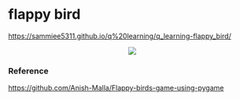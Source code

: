# flappy bird
https://sammiee5311.github.io/q%20learning/q_learning-flappy_bird/

<center> <img src="/assets/images/q_learning/play_1.gif"> </center>

### Reference
https://github.com/Anish-Malla/Flappy-birds-game-using-pygame
